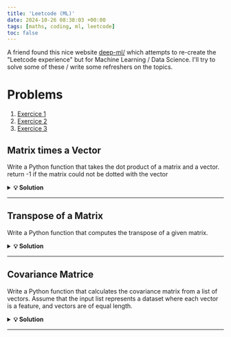 ```yaml
---
title: 'Leetcode (ML)'
date: 2024-10-26 08:38:03 +00:00
tags: [maths, coding, ml, leetcode]
toc: false
---
```

<link rel="stylesheet" href="https://cdn.jsdelivr.net/npm/katex@0.13.18/dist/katex.min.css">
<script defer src="https://cdn.jsdelivr.net/npm/katex@0.13.18/dist/katex.min.js"></script>
<script defer src="https://cdn.jsdelivr.net/npm/katex@0.13.18/dist/contrib/auto-render.min.js"></script>
<script>
  document.addEventListener("DOMContentLoaded", function() {
    renderMathInElement(document.body, {
      delimiters: [
        {left: "$$", right: "$$", display: true},
        {left: "$", right: "$", display: false}
      ]
    });
  });
</script>

A friend found this nice website <a href="https://www.deep-ml.com/">deep-ml/</a> which attempts to re-create the "Leetcode experience" but for Machine Learning / Data Science. I'll try to solve some of these / write some refreshers on the topics.



# Problems

1. [Exercice 1](#matrix-times-vector)
2. [Exercice 2](#transpose-of-a-matrix)
3. [Exercice 3](#covariance-matrice)


## Matrix times a Vector

Write a Python function that takes the dot product of a matrix and a vector. return -1 if the matrix could not be dotted with the vector

<details>
 <summary><strong>💡 Solution</strong></summary>

```python

def matrix_dot_vector(a:list[list[int|float]], b:list[int|float])-> list[int|float]:
    # Check if the number of columns in the matrix is equal to the number of rows in the vector
    if len(a[0]) != len(b):
        return -1
    dot_prod = []
    for row in a:
        s = 0
        for c_row, b_i in zip(row, b):
            s+= c_row * b_i
        dot_prod.append(s)
    return dot_prod

```

If we assume that $a$ and $b$ are NumPy arrays, we have a dedicated operator for this : 

```python

# Matrix a and vector b
dot_prod = a @ b

# Equivalent to
dot_prod = [row @ b for row in a]
```

<br><br><strong>Learning points ? </strong><br>

- The @ operator

</details>

<hr>

## Transpose of a Matrix

Write a Python function that computes the transpose of a given matrix.

<details>
 <summary><strong>💡 Solution</strong></summary>

```python

def transpose_matrix(a: list[list[int|float]]) -> list[list[int|float]]:
    b = []
    for i in range(len(a[0])):
        new_row = []
        for j in range(len(a)):
            new_row.append(a[j][i])
        b.append(new_row)
    return b
```

Actually there is a neat pythonic way to do this using the `zip` function : 

```python

transposed = list(zip(*a))
```

`*a` unpacks every lists inside the main list (the rows of the matrix), `zip` as an iterator will then yield each index of the unpacked rows (tuple of the columns)...


If we assume that $a$ is a NumPy array :  

```python

# Matrix a and vector b
transposed = a.T
```

<br><br><strong>Learning points ? </strong><br>

- Pretty clever use of `zip` and `*` to transpose a matrix

</details>

<hr>

## Covariance Matrice

Write a Python function that calculates the covariance matrix from a list of vectors. Assume that the input list represents a dataset where each vector is a feature, and vectors are of equal length.

<details>
 <summary><strong>💡 Solution</strong></summary>

A bit of a mindfuck because the inputs are not in the usual ML format. Here we consider a list of $F$ features, each having $N$ samples. <br> For instance : 

$$
M = 
\begin{bmatrix}
\text{height}_1 & \text{height}_2 & \dots & \text{height}_N \\
\text{age}_1 & \text{age}_2 & \dots & \text{age}_N \\
\text{weight}_1 & \text{weight}_2 & \dots & \text{weight}_N \\
\end{bmatrix}
$$
<br>

In that case, the covariance matrix can be *estimated* as $\frac{1}{N - 1} MM^{T}$, where $M$ is a centered data matrix

```python

import numpy as np
def calculate_covariance_matrix(vectors: list[list[float]]) -> list[list[float]]:
	vectors = np.array(vectors)
	# Number of samples
	N = vectors.shape[1]
    # Mean of each features
	E = np.mean(vectors, axis=1)
    # Center each feature vector
	for i, mean in enumerate(E):
		vectors[i] = vectors[i] - mean
    # Final estimate
	covariance_matrix = (vectors @ vectors.T) / (N - 1)
	return covariance_matrix.tolist()
```

NumPy :<br>
```python
# rowvar=True because each row is a feature, usually in ML each column is a feature and each row a sample..
np.cov(vectors, rowvar=true)  
```
<br>

<br><br><strong>Learning points ? </strong><br>

- Why $\frac{1}{N - 1}$ ? Because we're estimating the covariance matrix from a sample, not the entire population (unbiased estimator). Otherwise, we would use $\frac{1}{N} MM^{T}$. <br>
- Since we have $F$ features, the covariance matrix is $F \times F$, where each entry $CoV[i, j]$ is the covariance between the $i^{th}$ and $j^{th}$ features. The diagonal will contain the variance of each feature (covariance with itself...).<br>
- The variance tells us how much a feature varies around its mean, the covariance tells us how much two features vary together (covariance positive if they vary together, negative if they vary in opposite directions).<br>
- The covariance matrix is symmetric (because the covariance between $i$ and $j$ is the same as the covariance between $j$ and $i$).<br>
- The covariance matrix is positive semi-definite by construction of the inner product $XX^{T}$ (all its eigenvalues are non-negative) <br>
- Used plenty in PCA (and other dimensionality reduction techniques), in finance (assets correlation / portfolio optimization) etc.
</details>

<hr>





